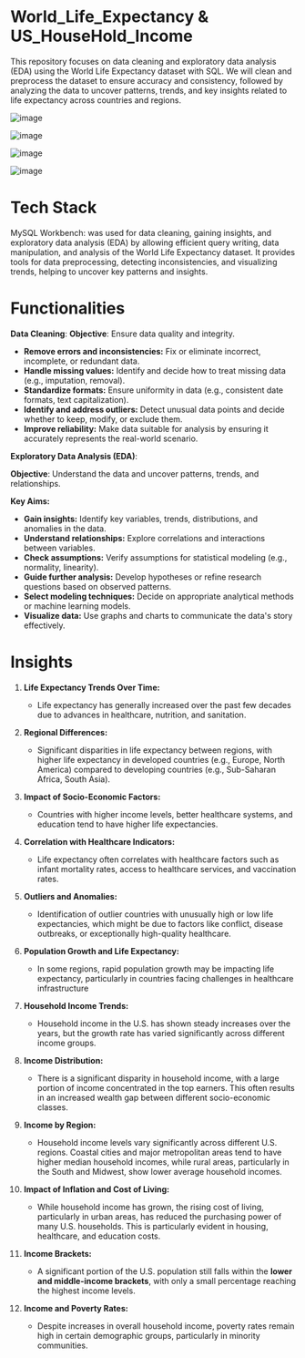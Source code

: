 # World_Life_Expectancy & US_HouseHold_Income


This repository focuses on data cleaning and exploratory data analysis (EDA) using the World Life Expectancy dataset with SQL. We will clean and preprocess the dataset to ensure accuracy and consistency, followed by analyzing the data to uncover patterns, trends, and key insights related to life expectancy across countries and regions.

![image](https://github.com/user-attachments/assets/b0f7a2a7-3eb6-4ad6-9530-793292cdcea2)

![image](https://github.com/user-attachments/assets/765cd402-08d2-492b-938b-973d39f7643e)


![image](https://github.com/user-attachments/assets/427d83f9-98ce-47ce-895b-879e83b74e8a)


![image](https://github.com/user-attachments/assets/b06455a8-fe44-4a35-ae3e-b2e70b1e1409)

# Tech Stack
MySQL Workbench: was used for data cleaning, gaining insights, and exploratory data analysis (EDA) by allowing efficient query writing, data manipulation, and analysis of the World Life Expectancy dataset. It provides tools for data preprocessing, detecting inconsistencies, and visualizing trends, helping to uncover key patterns and insights.

# Functionalities

**Data Cleaning**:
**Objective**: Ensure data quality and integrity.

- **Remove errors and inconsistencies:** Fix or eliminate incorrect, incomplete, or redundant data.
- **Handle missing values:** Identify and decide how to treat missing data (e.g., imputation, removal).
- **Standardize formats:** Ensure uniformity in data (e.g., consistent date formats, text capitalization).
- **Identify and address outliers:** Detect unusual data points and decide whether to keep, modify, or exclude them.
- **Improve reliability:** Make data suitable for analysis by ensuring it accurately represents the real-world scenario.


 **Exploratory Data Analysis (EDA)**:
 
**Objective**: Understand the data and uncover patterns, trends, and relationships.

**Key Aims:**
- **Gain insights:** Identify key variables, trends, distributions, and anomalies in the data.
- **Understand relationships:** Explore correlations and interactions between variables.
- **Check assumptions:** Verify assumptions for statistical modeling (e.g., normality, linearity).
- **Guide further analysis:** Develop hypotheses or refine research questions based on observed patterns.
- **Select modeling techniques:** Decide on appropriate analytical methods or machine learning models.
- **Visualize data:** Use graphs and charts to communicate the data's story effectively.



# Insights


1. **Life Expectancy Trends Over Time:**
   - Life expectancy has generally increased over the past few decades due to advances in healthcare, nutrition, and sanitation.
   
2. **Regional Differences:**
   - Significant disparities in life expectancy between regions, with higher life expectancy in developed countries (e.g., Europe, North America) compared to developing countries (e.g., Sub-Saharan Africa, South Asia).
   
3. **Impact of Socio-Economic Factors:**
   - Countries with higher income levels, better healthcare systems, and education tend to have higher life expectancies.
   
4. **Correlation with Healthcare Indicators:**
   - Life expectancy often correlates with healthcare factors such as infant mortality rates, access to healthcare services, and vaccination rates.

5. **Outliers and Anomalies:**
   - Identification of outlier countries with unusually high or low life expectancies, which might be due to factors like conflict, disease outbreaks, or exceptionally high-quality healthcare.

6. **Population Growth and Life Expectancy:**
   - In some regions, rapid population growth may be impacting life expectancy, particularly in countries facing challenges in healthcare infrastructure

   

1. **Household Income Trends:**
   - Household income in the U.S. has shown steady increases over the years, but the growth rate has varied significantly across different income groups.

2. **Income Distribution:**
   - There is a significant disparity in household income, with a large portion of income concentrated in the top earners. This often results in an increased wealth gap between different socio-economic classes.

3. **Income by Region:**
   - Household income levels vary significantly across different U.S. regions. Coastal cities and major metropolitan areas tend to have higher median household incomes, while rural areas, particularly in the South and Midwest, show lower average household incomes.

4. **Impact of Inflation and Cost of Living:**
   - While household income has grown, the rising cost of living, particularly in urban areas, has reduced the purchasing power of many U.S. households. This is particularly evident in housing, healthcare, and education costs.

5. **Income Brackets:**
   - A significant portion of the U.S. population still falls within the **lower and middle-income brackets**, with only a small percentage reaching the highest income levels.

6. **Income and Poverty Rates:**
   - Despite increases in overall household income, poverty rates remain high in certain demographic groups, particularly in minority communities.



















